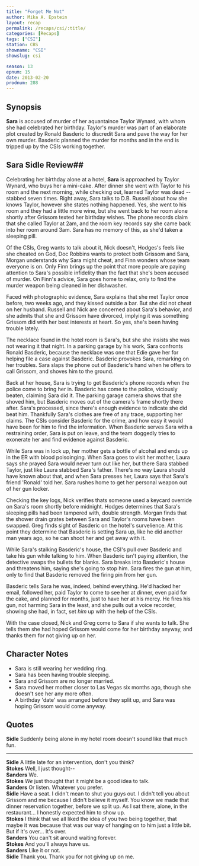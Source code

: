 ```yaml
---
title: "Forget Me Not"
author: Mika A. Epstein
layout: recap
permalink: /recaps/csi/:title/
categories: [Recaps]
tags: ["CSI"]
station: CBS
showname: "CSI"
showslug: csi

season: 13  
epnum: 15  
date: 2013-02-20
prodnum: 288  
---
```


## Synopsis

**Sara** is accused of murder of her aquantaince Taylor Wynard, with whom she had celebrated her birthday. Taylor's murder was part of an elaborate plot created by Ronald Basderic to discredit Sara and pave the way for her own murder. Basderic planned the murder for months and in the end is tripped up by the CSIs working together.

## Sara Sidle Review## 

Celebrating her birthday alone at a hotel, **Sara** is approached by Taylor Wynard, who buys her a mini-cake. After dinner she went with Taylor to his room and the next morning, while checking out, learned Taylor was dead -- stabbed seven times. Right away, Sara talks to D.B. Russell about how she knows Taylor, however she states nothing happened. Yes, she went to his room and they had a little more wine, but she went back to her room alone shortly after Grissom texted her birthday wishes. The phone records claim that she called Taylor at 2am, and the room key records say she came back into her room around 3am. Sara has no memory of this, as she'd taken a sleeping pill.

Of the CSIs, Greg wants to talk about it, Nick doesn't, Hodges's feels like she cheated on God, Doc Robbins wants to protect both Grissom and Sara, Morgan understands why Sara might cheat, and Finn wonders whose team everyone is on. Only Finn brings up the point that more people are paying attention to Sara's possible infidelity than the fact that she's been accused of murder. On Finn's advice, Sara goes home to relax, only to find the murder weapon being cleaned in her dishwasher.

Faced with photographic evidence, Sara explains that she met Taylor once before, two weeks ago, and they kissed outside a bar. But she did not cheat on her husband. Russell and Nick are concerned about Sara's behavior, and she admits that she and Grissom have divorced, implying it was something Grissom did with her best interests at heart. So yes, she's been having trouble lately.

The necklace found in the hotel room is Sara's, but she she insists she was not wearing it that night. In a parking garage by his work, Sara confronts Ronald Basderic, because the necklace was one that Edie gave her for helping file a case against Basderic. Basderic provokes Sara, remarking on her troubles. Sara slaps the phone out of Basderic's hand when he offers to call Grissom, and shoves him to the ground.

Back at her house, Sara is trying to get Basderic's phone records when the police come to bring her in. Basderic has come to the police, viciously beaten, claiming Sara did it. The parking garage camera shows that she shoved him, but Basderic moves out of the camera's frame shortly there after. Sara's processed, since there's enough evidence to indicate she did beat him. Thankfully Sara's clothes are free of any trace, supporting her claims. The CSIs consider Basderic for the crime, and how easy it would have been for him to find the information. When Basderic serves Sara with a restraining order, Sara is put on leave, and the team doggedly tries to exonerate her and find evidence against Basderic.

While Sara was in lock up, her mother gets a bottle of alcohal and ends up in the ER with blood poisoinging. When Sara goes to visit her mother, Laura says she prayed Sara would never turn out like her, but there Sara stabbed Taylor, just like Laura stabbed Sara's father. There's no way Laura should have known about that, and when Sara presses her, Laura says that Sara's friend 'Ronald' told her. Sara rushes home to get her personal weapon out of her gun locker.

Checking the key logs, Nick verifies thats someone used a keycard override on Sara's room shortly before midnight. Hodges determines that Sara's sleeping pills had been tampered with, double strength. Morgan finds that the shower drain grates between Sara and Taylor's rooms have been swapped. Greg finds sight of Basderic on the hotel's survelience. At this point they determine that Basderic is setting Sara up, like he did another man years ago, so he can shoot her and get away with it.

While Sara's stalking Basderic's house, the CSI's pull over Basderic and take his gun while talking to him. When Basderic isn't paying attention, the detective swaps the bullets for blanks. Sara breaks into Basderic's house and threatens him, saying she's going to stop him. Sara fires the gun at him, only to find that Basderic removed the firing pin from her gun.

Basderic tells Sara he was, indeed, behind everything. He'd hacked her email, followed her, paid Taylor to come to see her at dinner, even paid for the cake, and planned for months, just to have her at his mercy. He fires his gun, not harming Sara in the least, and she pulls out a voice recorder, showing she had, in fact, set *him* up with the help of the CSIs.

With the case closed, Nick and Greg come to Sara if she wants to talk. She tells them she had hoped Grissom would come for her birthday anyway, and thanks them for not giving up on her.

## Character Notes

* Sara is still wearing her wedding ring.  
* Sara has been having trouble sleeping.  
* Sara and Grissom are no longer married.  
* Sara moved her mother closer to Las Vegas six months ago, though she doesn't see her any more often.  
* A birthday 'date' was arranged before they split up, and Sara was hoping Grissom would come anyway.

## Quotes

**Sidle** Suddenly being alone in my hotel room doesn't sound like that much fun.  

* * *

**Sidle** A little late for an intervention, don't you think?  
**Stokes** Well, I just thought--  
**Sanders** We.  
**Stokes** _We_ just thought that it might be a good idea to talk.  
**Sanders** Or listen. Whatever you prefer.  
**Sidle** Have a seat. I didn't mean to shut you guys out. I didn't tell you about Grissom and me because I didn't believe it myself. You know we made that dinner reservation together, before we split up. As I sat there, alone, in the restaurant... I honestly expected him to show up.  
**Stokes** I think that we all liked the idea of you two being together, that maybe it was because that was our way of hanging on to him just a little bit. But if it's over... It's over.  
**Sanders** You can't sit around waiting forever.  
**Stokes** And you'll always have us.  
**Sanders** Like it or not.  
**Sidle** Thank you. Thank you for not giving up on me.

